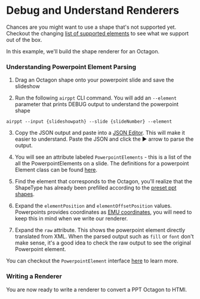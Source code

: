 # Debug and Understand Renderers

Chances are you might want to use a shape that's not supported yet. Checkout the changing [list of supported elements](limitations) to see what we support out of the box.

In this example, we'll build the shape renderer for an Octagon.

### Understanding Powerpoint Element Parsing

1. Drag an Octagon shape onto your powerpoint slide and save the slideshow

2) Run the following `airppt` CLI command. You will add an `--element` parameter that prints DEBUG output to understand the powerpoint shape

```
airppt --input {slideshowpath} --slide {slideNumber} --element
```

3. Copy the JSON output and paste into a [JSON Editor](https://jsoneditoronline.org/). This will make it easier to understand. Paste the JSON and click the ▶ arrow to parse the output.

4. You will see an attribute labeled `PowerpointElements` - this is a list of the all the PowerpointElements on a slide. The definitions for a powerpoint Element class can be found [here](PPTElement).

5. Find the element that corresponds to the Octagon, you'll realize that the ShapeType has already been prefilled according to the [preset ppt shapes](http://officeopenxml.com/drwSp-prstGeom.php).

6. Expand the `elementPosition` and `elementOffsetPosition` values. Powerpoints provides coordinates as [EMU coordinates](https://startbigthinksmall.wordpress.com/2010/01/04/points-inches-and-emus-measuring-units-in-office-open-xml/), you will need to keep this in mind when we write our renderer.

7. Expand the `raw` attribute. This shows the powerpoint element directly translated from XML. When the parsed output such as `fill` or `font` don't make sense, it's a good idea to check the raw output to see the original Powerpoint element.

You can checkout the `PowerpointElement` interface [here](aaaa) to learn more.

### Writing a Renderer

You are now ready to write a renderer to convert a PPT Octagon to HTMl.

